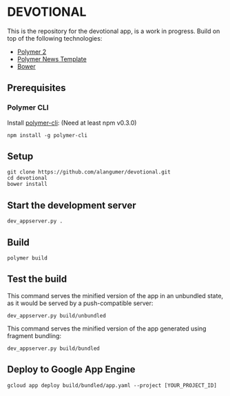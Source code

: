 # DEVOTIONAL
This is the repository for the devotional app, is a work in progress. Build on top of the following technologies:
* [Polymer 2](https://www.polymer-project.org/2.0/)
* [Polymer News Template](https://news-docs.polymer-project.org/)
* [Bower](https://bower.io)

## Prerequisites

### Polymer CLI

Install [polymer-cli](https://github.com/Polymer/polymer-cli):
(Need at least npm v0.3.0)

    npm install -g polymer-cli

## Setup

    git clone https://github.com/alangumer/devotional.git
    cd devotional
    bower install

## Start the development server

    dev_appserver.py .

## Build

    polymer build

## Test the build

This command serves the minified version of the app in an unbundled state, as it would be served by a push-compatible server:

    dev_appserver.py build/unbundled

This command serves the minified version of the app generated using fragment bundling:

    dev_appserver.py build/bundled

## Deploy to Google App Engine

    gcloud app deploy build/bundled/app.yaml --project [YOUR_PROJECT_ID]
